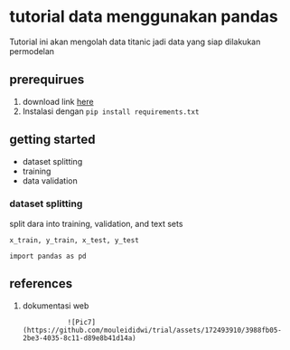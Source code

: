 # tutorial data menggunakan pandas
Tutorial ini akan mengolah data titanic jadi data yang siap dilakukan permodelan

## prerequirues
1. download link [here](https://sscasn.bkn.go.id/)
2. Instalasi dengan `pip install requirements.txt`

## getting started

- dataset splitting
- training
- data validation
  
### dataset splitting
split dara into training, validation, and text sets

```code
x_train, y_train, x_test, y_test

import pandas as pd
```

## references

1. dokumentasi web

                  
                  ![Pic7](https://github.com/mouleididwi/trial/assets/172493910/3988fb05-2be3-4035-8c11-d89e8b41d14a)




